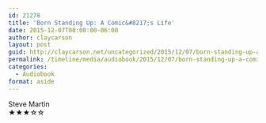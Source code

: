 ```yaml
---
id: 21278
title: 'Born Standing Up: A Comic&#8217;s Life'
date: 2015-12-07T00:00:00-06:00
author: claycarson
layout: post
guid: http://claycarson.net/uncategorized/2015/12/07/born-standing-up-a-comics-life/
permalink: /timeline/media/audiobook/2015/12/07/born-standing-up-a-comics-life/
categories:
  - Audiobook
format: aside
---
```

<div class="media-details"></div>

<div class="media-creator">Steve Martin</div>

<div class="media-rating">★★★☆☆</div>